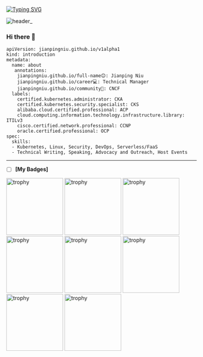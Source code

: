 <!--   my-ticker -->    
[![Typing SVG](https://readme-typing-svg.herokuapp.com?color=%2336BCF7&center=true&vCenter=true&width=400&lines=Hi+there+👋,+I+am+Jianping+Niu;+Welcome+to+My+Profile!;Over+10+years+of+programming+experience;Always+learning+new+things+;CNCF+CKA+CKS+Certificate;Cloud+Native+Changchun+Community+Groups)](https://git.io/typing-svg)

<!--   my-header-img -->
![header_](https://github.com/hurricane1988/hurricane1988/assets/16606960/b4af1922-38eb-4a44-b55b-9a49dc0000bb)

### Hi there 👋
```
apiVersion: jianpingniu.github.io/v1alpha1
kind: introduction
metadata:
  name: about
   annotations:
    jianpingniu.github.io/full-name😊: Jianping Niu
    jianpingniu.github.io/career💻: Technical Manager
    jianpingniu.github.io/community🥑: CNCF
  labels:
    certified.kubernetes.administrator: CKA
    certified.kubernetes.security.specialist: CKS
    alibaba.cloud.certified.professional: ACP
    cloud.computing.information.technology.infrastructure.library: ITILv3
    cisco.certified.network.professional: CCNP
    oracle.certified.professional: OCP
spec:
  skills:
  - Kubernetes, Linux, Security, DevOps, Serverless/FaaS
  - Technical Writing, Speaking, Advocacy and Outreach, Host Events
  ```

---


- [ ] **[My Badges]**
<p align=""> 
  <img width="150" height="150" src="https://user-images.githubusercontent.com/16606960/212702806-9778b76f-593f-49f0-9d9f-ef95a65c61d4.png" alt="trophy" />
  <img width="150" height="150" src="https://user-images.githubusercontent.com/16606960/212703285-8ca55714-7035-43bf-857d-431910262ce7.png" alt="trophy" />
  <img width="150" height="150" src="https://user-images.githubusercontent.com/16606960/213168226-79df8092-78bc-41b7-a4a2-0b87beb19ce3.png" alt="trophy" />
  <img width="150" height="150" src="https://user-images.githubusercontent.com/16606960/213168568-94e23e32-2f3b-42b9-9800-ddafd3faf573.png" alt="trophy" />
  <img width="150" height="150" src="https://github.com/hurricane1988/hurricane1988/assets/16606960/fc3f2323-199a-412b-9d03-729f98b306fd" alt="trophy" />
  <img width="150" height="150" src="https://github.com/hurricane1988/hurricane1988/assets/16606960/2f79a047-3925-46fd-a4ee-8a1d8d6abf3f" alt="trophy" />
  <img width="150" height="150" src="https://github.com/hurricane1988/hurricane1988/assets/16606960/0e36a85f-113d-47aa-a825-ad4e1cbda0fd" alt="trophy" />
  <img width="150" height="150" src="https://github.com/hurricane1988/hurricane1988/assets/16606960/f8771c88-8a57-49e6-a0fa-81802359db62" alt="trophy" />
</p>
